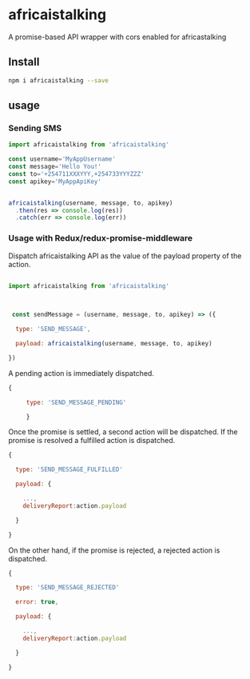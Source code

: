 # africaistalking
A promise-based API wrapper with cors enabled for africastalking 

## Install

```sh
npm i africaistalking --save
```

## usage

### Sending SMS 

``` jsx
import africaistalking from 'africaistalking'

const username='MyAppUsername'
const message='Hello You!'
const to='+254711XXXYYY,+254733YYYZZZ'
const apikey='MyAppApiKey'


africaistalking(username, message, to, apikey)
  .then(res => console.log(res))
  .catch(err => console.log(err))
```

### Usage with Redux/redux-promise-middleware

Dispatch africaistalking API as the value of the payload property of the action.

``` jsx

import africaistalking from 'africaistalking'

 

 const sendMessage = (username, message, to, apikey) => ({

  type: 'SEND_MESSAGE',

  payload: africaistalking(username, message, to, apikey)

})

```

A pending action is immediately dispatched.



``` jsx
{

     type: 'SEND_MESSAGE_PENDING'

     }
  ```
     

Once the promise is settled, a second action will be dispatched. If the promise is resolved a fulfilled action is dispatched.



``` js
{

  type: 'SEND_MESSAGE_FULFILLED'

  payload: {

    ...,
    deliveryReport:action.payload

  }

}
```



On the other hand, if the promise is rejected, a rejected action is dispatched.



``` jsx
{

  type: 'SEND_MESSAGE_REJECTED'

  error: true,

  payload: {

    ...,
    deliveryReport:action.payload

  }

}
```

